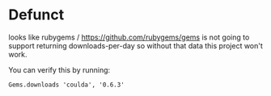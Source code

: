 # Defunct

looks like rubygems / https://github.com/rubygems/gems is not going to support returning downloads-per-day so without that data this project won't work.

You can verify this by running:

`Gems.downloads 'coulda', '0.6.3'`
